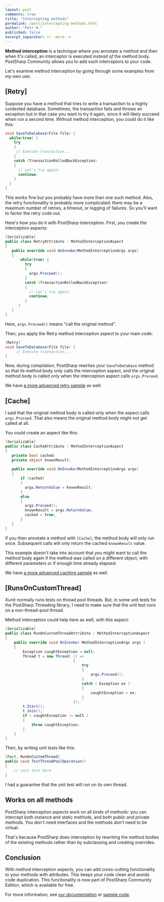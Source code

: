 ```yaml
---
layout: post 
comments: true
title: "Intercepting methods"
permalink: /post/intercepting-methods.html
author: "Petr H."
published: false
excerpt_separator: <!--more-->
---
```

**Method interception** is a technique where you annotate a method and then when it's called, an interceptor is executed _instead of_ the method body. PostSharp Community allows you to add such interceptors to your code.

<!--more-->

Let's examine method interception by going through some examples from my own use:

## [Retry] 

Suppose you have a method that tries to write a transaction to a highly contested database. Sometimes, the transaction fails and throws an exception but in that case you want to try it again, since it will likely succeed when run a second time. Without method interception, you could do it like this:

```c#
void SaveToDatabase(File file) {
  while(true) {
    try 
    {
     // Execute transaction...
    }
    catch (TransactionRolledBackException)
    {
      // Let's try again.
      continue;
    }
  }
}
```
This works fine but you probably have more than one such method. Also, the retry functionality is probably more complicated: there may be a maximum number of retries, a timeout, or logging of failures. So you'll want to factor the retry code out.

Here's how you do it with PostSharp interception. First, you create the interception aspects:
```c#
[Serializable]
public class RetryAttribute : MethodInterceptionAspect 
{
   public override void OnInvoke(MethodInterceptionArgs args) 
   {
       while(true) {
         try 
         {
           args.Proceed();
         }
         catch (TransactionRolledBackException)
         {
           // Let's try again.
           continue;
         }
      }
   }
}
```
Here, `args.Proceed()` means "call the original method".

Then, you apply the Retry method interception aspect to your main code:
```c#
[Retry]
void SaveToDatabase(File file) {
     // Execute transaction...
}
```
Now, during compilation, PostSharp rewrites your `SaveToDatabase` method so that its method body only calls the interception aspect, and the original method body is called only when the interception aspect calls `args.Proceed`.

We have [a more advanced retry sample](https://samples.postsharp.net/f/PostSharp.Samples.AutoRetry/) as well.
## [Cache]
I said that the original method body is called only when the aspect calls `args.Proceed`. That also means the original method body might not get called at all. 

You could create an aspect like this:
```c#
[Serializable]
public class CacheAttribute : MethodInterceptionAspect 
{
   private bool cached;
   private object knownResult;
   
   public override void OnInvoke(MethodInterceptionArgs args) 
   {
       if (cached) 
       {
         args.ReturnValue = knownResult;
       }
       else 
       {
         args.Proceed();
         knownResult = args.ReturnValue;
         cached = true;
       }
   }
}
```
If you then annotate a method with `[Cache]`, the method body will only run once. Subsequent calls will only return the cached `knownResult` value.  

This example doesn't take into account that you might want to call the method body again if the method was called on a different object, with different parameters or if enough time already elapsed.

We have [a more advanced caching sample](https://samples.postsharp.net/f/PostSharp.Samples.CustomCaching/) as well.
## [RunsOnCustomThread]
Xunit normally runs tests on thread pool threads. But, in some unit tests for the PostSharp Threading library, I need to make sure that the unit test runs on a non-thread-pool thread.

Method interception could help here as well, with this aspect:
```c#
[Serializable]
public class RunOnCustomThreadAttribute : MethodInterceptionAspect
{
    public override void OnInvoke( MethodInterceptionArgs args )
    {
        Exception caughtException = null;
        Thread t = new Thread( () =>
                               {
                                   try
                                   {
                                       args.Proceed();
                                   }
                                   catch ( Exception ex )
                                   {
                                       caughtException = ex;
                                   }
                               });
        t.Start();
        t.Join();
        if ( caughtException != null )
        {
            throw caughtException;
        }
    }
}
```
Then, by writing unit tests like this:
```c#
[Fact, RunOnCustomThread]
public void TestThreadPoolOperation()
{
    // unit test here
}
```
I had a guarantee that the unit test will run on its own thread.
## Works on all methods
PostSharp interception aspects work on all kinds of methods: you can intercept both instance and static methods, and both public and private methods. You don't need interfaces and the methods don't need to be virtual.

That's because PostSharp does interception by rewriting the method bodies of the existing methods rather than by subclassing and creating overrides. 

## Conclusion
With method interception aspects, you can add cross-cutting functionality to your methods with attributes. This keeps your code clean and avoids code duplication. This functionality is now part of PostSharp Community Edition, which is available for free.

For more information, see [our documentation](https://doc.postsharp.net/method-interception) or [sample code](https://doc.postsharp.net/method-interception).
